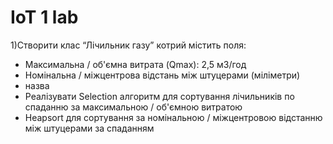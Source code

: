 # IoT 1 lab 
1)Створити клас “Лічильник газу” котрий містить поля:
- Максимальна / об'ємна витрата (Qmax): 2,5 м3/год
- Номінальна / міжцентрова відстань між штуцерами (міліметри)
- назва
- Реалізувати Selection алгоритм для сортування лічильників по спаданню за максимальною / об'ємною витратою  
- Heapsort для сортування за номінальною / міжцентровою відстанню між штуцерами за спаданням

